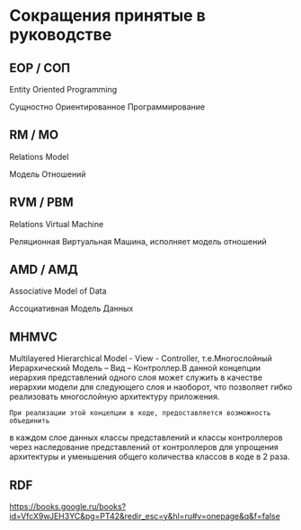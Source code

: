 # Сокращения принятые в руководстве

## EOP / СОП

Entity Oriented Programming

Сущностно Ориентированное Программирование

## RM / МО

Relations Model

Модель Отношений

## RVM / РВМ

Relations Virtual Machine

Реляционная Виртуальная Машина, исполняет модель отношений

## AMD / АМД

Associative Model of Data

Ассоциативная Модель Данных

## MHMVC

Multilayered Hierarchical Model - View - Controller, т.е.Многослойный
Иерархический Модель – Вид – Контроллер.В данной концепции иерархия представлений
одного слоя может служить в качестве иерархии модели для следующего слоя и наоборот,
что позволяет гибко реализовать многослойную архитектуру приложения.

	При реализации этой концепции в коде, предоставляется возможность объединить
в каждом слое данных классы представлений и классы контроллеров
через наследование представлений от контроллеров для упрощения архитектуры и
уменьшения общего количества классов в коде в 2 раза.

## RDF

https://books.google.ru/books?id=VfcX9wJEH3YC&pg=PT42&redir_esc=y&hl=ru#v=onepage&q&f=false